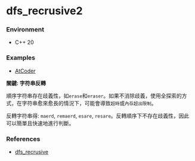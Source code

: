# dfs_recrusive2

### Environment

- C++ 20

### Examples

- [AtCoder](https://atcoder.jp/contests/abs/tasks/arc065_a)

**關鍵: 字符串反轉**

順序字符串存在歧義性，如`erase`和`eraser`。如果不消除歧義，使用全探索的方式，在字符串愈來愈長的情況下，可能會導致`超時`或`內存超出限制`。

反轉字符串得: `maerd`, `remaerd`, `esare`, `resare`。反轉順序下不存在歧義性，因此可以簡單且快速地進行判斷。

### References

- [dfs_recrusive](../dfs_recursive/README.md)